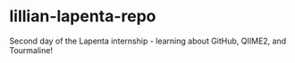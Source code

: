 # lillian-lapenta-repo
Second day of the Lapenta internship - learning about GitHub, QIIME2, and Tourmaline!
